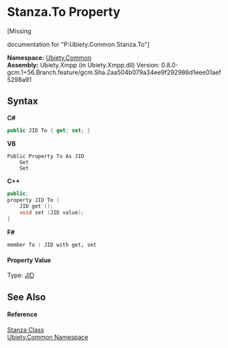 # Stanza.To Property 
 

\[Missing <summary> documentation for "P:Ubiety.Common.Stanza.To"\]

**Namespace:**&nbsp;<a href="3a988b7f-7a78-d824-53e6-d57463519974">Ubiety.Common</a><br />**Assembly:**&nbsp;Ubiety.Xmpp (in Ubiety.Xmpp.dll) Version: 0.8.0-gcm.1+56.Branch.feature/gcm.Sha.2aa504b079a34ee9f292986d1eee01aef5298a91

## Syntax

**C#**<br />
``` C#
public JID To { get; set; }
```

**VB**<br />
``` VB
Public Property To As JID
	Get
	Set
```

**C++**<br />
``` C++
public:
property JID To {
	JID get ();
	void set (JID value);
}
```

**F#**<br />
``` F#
member To : JID with get, set

```


#### Property Value
Type: <a href="a42ab0f9-c244-fec1-e6d6-a22cc63529da">JID</a>

## See Also


#### Reference
<a href="e670af87-c782-c719-3b53-5ed8fcab8f22">Stanza Class</a><br /><a href="3a988b7f-7a78-d824-53e6-d57463519974">Ubiety.Common Namespace</a><br />